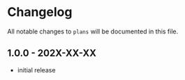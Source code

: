 # Changelog

All notable changes to `plans` will be documented in this file.

## 1.0.0 - 202X-XX-XX

- initial release
